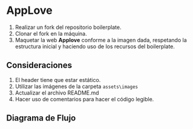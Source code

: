 # AppLove
1. Realizar un fork del repositorio boilerplate.
2. Clonar el fork en la máquina.
3. Maquetar la web **Applove** conforme a la imagen dada, respetando la estructura inicial y haciendo uso de los recursos del boilerplate.

## Consideraciones

1. El header tiene que estar estático.
2. Utilizar las imágenes de la carpeta ``assets\images``
3. Actualizar el archivo README.md
4. Hacer uso de comentarios para hacer el código legible.

## Diagrama de Flujo
